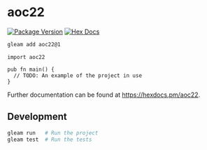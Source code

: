 # aoc22

[![Package Version](https://img.shields.io/hexpm/v/aoc22)](https://hex.pm/packages/aoc22)
[![Hex Docs](https://img.shields.io/badge/hex-docs-ffaff3)](https://hexdocs.pm/aoc22/)

```sh
gleam add aoc22@1
```
```gleam
import aoc22

pub fn main() {
  // TODO: An example of the project in use
}
```

Further documentation can be found at <https://hexdocs.pm/aoc22>.

## Development

```sh
gleam run   # Run the project
gleam test  # Run the tests
```
